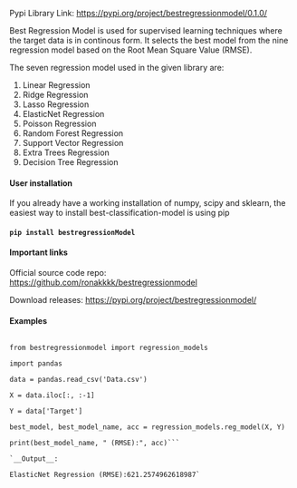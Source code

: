 Pypi Library Link: https://pypi.org/project/bestregressionmodel/0.1.0/

Best Regression Model is used for supervised learning techniques where the target data is in continous form. It selects the best model from the nine regression model based on the Root Mean Square Value (RMSE). 

The seven regression model used in the given library are:

1. Linear Regression
2. Ridge Regression
3. Lasso Regression
4. ElasticNet Regression
5. Poisson Regression
6. Random Forest Regression
7. Support Vector Regression
8. Extra Trees Regression
9. Decision Tree Regression

#### User installation

If you already have a working installation of numpy, scipy and sklearn, the easiest way to install best-classification-model is using pip

#### `pip install bestregressionModel`

#### Important links

Official source code repo: https://github.com/ronakkkk/bestregressionmodel

Download releases: https://pypi.org/project/bestregressionmodel/

#### Examples
```import

from bestregressionmodel import regression_models

import pandas

data = pandas.read_csv('Data.csv')

X = data.iloc[:, :-1]

Y = data['Target']

best_model, best_model_name, acc = regression_models.reg_model(X, Y)

print(best_model_name, " (RMSE):", acc)```

`__Output__:

ElasticNet Regression (RMSE):621.2574962618987`

 
